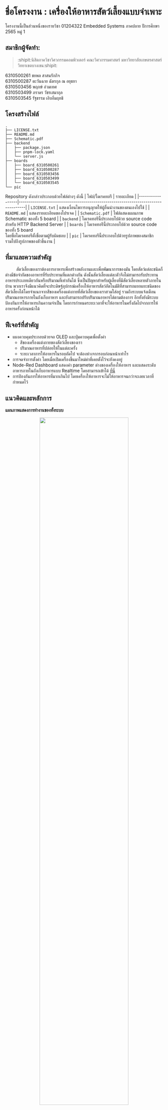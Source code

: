 # ชื่อโครงงาน : เครื่องให้อาหารสัตว์เลี้ยงแบบจำเพาะ
โครงงานนี้เป็นส่วนหนึ่งของรายวิชา 01204322 Embedded Systems ภาคปลาย ปีการศึกษา 2565 หมู่ 1

## สมาชิกผู้จัดทำ:  
> :shipit:นิสิตภาควิชาวิศวกรรมคอมพิวเตอร์ คณะวิศวกรรมศาสตร์ มหาวิทยาลัยเกษตรศาสตร์ วิทยาเขตบางเขน:shipit:  

6310500261 ชยพล สาสนรักกิจ<br>
6310500287 ตะวันฉาย ฉัตรกุล ณ อยุธยา<br>
6310503456 พฤกษ์ อ่วมเทศ<br>
6310503499 ภราดร วัชรเสมากุล<br>
6310503545 รัฐธรรม เอิบอิ่มฤทธิ<br>

## โครงสร้างไฟล์
```
.
├── LICENSE.txt
├── README.md
├── Schematic.pdf
├── backend
│   ├── package.json
│   ├── pnpm-lock.yaml
│   └── server.js
├── boards
│   ├── board_6310500261
│   ├── board_6310500287
│   ├── board_6310503456
│   ├── board_6310503499
│   └── board_6310503545
└── pic
```

Repository ดังกล่าวประกอบด้วยไฟล์ต่างๆ ดังนี้
| ไฟล์/ไดเรคทอรี    | รายละเอียด                                                                       |
|-----------------|---------------------------------------------------------------------------------|
| `LICENSE.txt`   | แสดงเงื่อนไขการอนุญาตให้ผู้อื่นนำงานของตนเองไปใช้                                        |
| `README.md`     | แสดงรายละเอียดของโปรเจค                                                          |
| `Schematic.pdf` | ไฟล์แสดงแผนภาพ Schematic ของทั้ง 5 board                                            |
| `backend`       | ไดเรคทอรีนี้ประกอบไปด้วย source code สำหรับ HTTP Backend Server                      |
| `boards`        | ไดเรคทอรีนี้ประกอบไปด้วย source code ของทั้ง 5 board<br/>โดยชื่อไดเรคทอรีตั้งชื่อตามผู้รับผิดชอบ |
| `pic`           | ไดเรคทอรีนี้ประกอบไปด้วยรูปภาพของสมาชิก <br/>รวมไปถึงรูปภาพของตัวชิ้นงาน                        |


<strong>
    <h2> 
         ที่มาและความสำคัญ
    </h2> 
</strong>

<p>&nbsp;&nbsp;&nbsp;&nbsp;&nbsp;&nbsp;&nbsp;&nbsp;
สัตว์เลี้ยงของเราต้องการอาหารเพื่อสร้างพลังงานและเพื่อพัฒนาการของมัน โดยสัตว์แต่ละชนิดก็ต่างมีข้อจำกัดของอาหารที่รับประทานที่แตกต่างกัน ดังนั้นสัตว์เลี้ยงแต่ละตัวจึงไม่สามารถรับประทานอาหารประเภทเดียวกันหรือปริมาณที่เท่ากันได้ ซึ่งเป็นปัญหาสำหรับผู้เลี้ยงที่มีสัตว์เลี้ยงหลายตัวภายในบ้าน พวกเราจึงมีแนวคิดที่จะประดิษฐ์อุปกรณ์เครื่องให้อาหารสัตว์อัตโนมัติที่สามารถแยกแยะชนิดของสัตว์เลี้ยงได้โดยจำแนกจากสีของเครื่องแต่งกายที่สัตว์เลี้ยงของเราสวมใส่อยู่ รวมถึงระบบแจ้งเตือนปริมาณอาหารภายในถังเก็บอาหาร และยังสามารถปรับปริมาณอาหารได้ตามต้องการ อีกทั้งยังมีระบบป้องกันการให้อาหารเกินความจำเป็น โดยการกำหนดระยะเวลาที่จะให้อาหารในครั้งถัดไปจากการให้อาหารครั้งก่อนหน้าได้
</p>

<strong>
    <h2> 
         ฟีเจอร์ที่สำคัญ 
    </h2> 
</strong>


- แผงควบคุมประกอบด้วยจอ OLED และปุ่มควบคุมเพื่อตั้งค่า
    - สีของเครื่องแต่งกายของสัตว์เลี้ยงของเรา
    - ปริมาณอาหารที่ปล่อยให้ในแต่ละครั้ง
    - ระยะเวลาการให้อาหารในรอบถัดไป จะต้องห่างจากรอบก่อนหน้าเท่าไร
- การจดจำการตั้งค่า โดยเมื่อเปิดเครื่องขึ้นมาใหม่ค่าที่เคยตั้งไว้จะยังคงอยู่
- Node-Red Dashboard แสดงค่า parameter ต่างของเครื่องให้อาหาร และแสดงระดับอาหารภายในถังเก็บอาหารแบบ Realtime โดยสามารถเข้าได้ <a href="https://red.tawanchai.com/ui/#!/0?socketid=bEyyCUDPzm6VrG3NAAAd" target="_blank">ที่นี่</a>
- การป้องกันการให้อาหารที่มากเกินไป โดยเครื่องให้อาหารจะไม่ให้อาหารจนกว่าจะเลยเวลาที่กำหนดไว้


<strong>
    <h2> 
         แนวคิดและหลักการ 
    </h2> 
</strong>

<strong>
    <p> 
      แผนภาพแสดงการทำงานของทั้งระบบ
    </p> 
</strong>



<p align="center">
  <img width="75%" height="75%" src="https://files.tawanchai.com/embedded/flow.png">
</p>

<strong>
    <p> 
        ภาพแสดงองค์ประกอบของ Node-Red Dashboard
    </p> 
</strong>
<p align="center">
  <img width="75%" height="75%" src="https://files.tawanchai.com/embedded/nodered.png">
</p>
    

<p>&nbsp;&nbsp;&nbsp;&nbsp;&nbsp;&nbsp;&nbsp;&nbsp;
เครื่องให้อาหารสัตว์เลี้ยง ประกอบด้วย Microcontroller NodeMCU ESP-WROOM-32S ทั้งหมด 5 ตัว โดยแต่ละตัวทำหน้าที่ที่แตกต่างกัน ดังนี้
</p></br>
<strong>
    <p> 
         บอร์ดที่ 1 สำหรับการ configuration ค่า parameter ต่างๆ
    </p> 
</strong>

<p align="center">
  <img width="75%" height="75%" src="https://files.tawanchai.com/embedded/board1_des.png">
</p>


- ประกอบด้วย OLED 1 ตัวสำหรับแสดงผล และ ปุ่มกดทั้งหมด 3 ปุ่ม แทนการเลื่อนขึ้น เลื่อนลง และปุ่ม OK สำหรับเลือกเมนู
- เริ่มด้วยเมื่อเปิดเครื่อง microcontroller จะทำการดึง parameter ที่ถูกเก็บไว้ในฐานข้อมูลและนำมาแสดงหากหากสามารถดึงข้อมูลจากฐานได้สำเร็จ
- โดย parameter ที่สามารถแก้ไขได้มีดังนี้
    - **Color** คือสีของเสื้อที่เครื่องให้อาหารอนุญาติให้สามารถรับประทานได้
    - **Feed time** คือระยะเวลาที่บานควบคุมอาหารเปิด โดยยิ่งระยะเวลามาก ก็จะทำให้ได้ปริมาณอาหารที่มากตาม
    - **Time interval** คือระยะเวลาการให้อาหารในรอบถัดไป จะต้องห่างจากรอบก่อนหน้าเท่าไร เพื่อไม่ให้ระบบมให้อาหารมากเกินไป
- โดยเราสามารถเปลี่ยนค่า parameter ได้โดยการกดเลือกเมนูที่แสดงผ่านจอ OLED โดยหากทำการแก้ไขแล้ว ตัว microcontroller จะทำการ publish ค่าผ่าน topic ของ MQTT เพื่อบันทึกค่าลงฐานข้อมูล เพื่อที่หากเปิดเครื่องรอบใหม่ระบบก็จะสามารถดึงค่าที่เคยตั้งค่าไว้แล้วได้ และ publish ค่าไปยังบอร์ดที่จำเป็นที่ใช้ parameter ในการควบคุม ได้แก่ บอร์ดที่ 3,4 และ 5
- และทุกๆครั้งที่มีการเปลี่ยนค่า parameter หน้า node-red ก็จะแสดงผลการเปลี่ยนแปลงของข้อมูลอยู่ตลอดเวลา  

</br>
<strong>
    <p> 
         บอร์ดที่ 2 สำหรับวัดระดับ ปริมาณอาหารภายในถังเก็บอาหาร
    </p> 
</strong>



- ประกอบด้วย Ultrasonic Module จำนวน 1 ตัว โดยทำหน้าที่ในการวัดระดับอาหารที่อยู่ภายในถังอาหาร
- หาก Ultrasonic ตรวจจับระยะได้ใกล้ แสดงว่าระดับอาหารมีอยู่มาก
- โดย microcontroller จะทำการ publish ระดับอาหารผ่าน topic ของ MQTT ทุกๆ ครั้งที่ระดับอาหารมีการเปลี่ยนแปลง โดยจะไปแสดงผลที่หน้า node-red 



</br>
<strong>
    <p> 
         บอร์ดที่ 3 สำหรับตรวจจับสัตว์เลี้ยง และสีเครื่องแต่งกายของสัตว์เลี้ยง
    </p> 
</strong>


- ประกอบด้วย RGB Color Sensor Module 1 ตัว และ Ultrasonic Module 1 ตัว
- บอร์ดนี้จะทำการตรวจจับสัตว์เลี้ยงที่จะเข้ามากินอาหาร เพื่อส่ง publish message ด้วย topic ของ MQTT เพื่อให้บอร์ดที่ 4 ทำงานต่อ
- โดยบอร์ดนี้จะ publish message ไปยังบอร์ดที่ 4 ก็ต่อเมื่อ
    - Ultrasonic สามารถตรวจจับวัตถุได้
    - หาก Ultrasonic สามารถตรวจจับวัตถุได้นั้น บอร์ดจะทำการตรวจสอบสีของวัตถุ หากวัตถุมีสีที่ตรงกับสีที่ได้ตั้งค่าไว้จากบอร์ดที่ 1 หมายความว่า อนุญาติให้ระบบ publish ไปที่บอร์ดที่ 4 เพื่อเปิดที่ให้อาหารได้
      
</br>
<strong>
    <p> 
         บอร์ดที่ 4 สำหรับควบคุมบานเปิดปิดจานอาหารเพื่อป้องกันการกินอาหารที่มากเกินไป
    </p> 
</strong>


- ประกอบด้วย Servo 1 ตัว, Laser 1 ตัว และ LDR 1 ตัว
- โดยบอร์ดนี้จะมีหน้าที่ดังนี้
    - subscribe mqtt คอยรับสัญญาณจากบอร์ด 3 ที่ทำการตรวจสอบสัตว์เลี้ยงเพื่อเปิดและปิดฝาให้อาหารสัตว์เลี้ยงโดยใช้ Servo 
    - ตรวจสอบระดับอาหารในถาดด้วย LDR และ Laser ซึ่งถ้าตรวจสอบพบว่าอาหารในถาดหมดจะทำการ publish คำสั่งไปให้บอร์ด 5 เพื่อทำการปล่อยอาหารจาก tank ให้ไหลลงมาในถาด 
      
</br>
<strong>
    <p> 
         บอร์ดที่ 5 สำหรับควบคุมบานเปิดปิดอาหารที่ออกมาจากถังเก็บอาหาร
    </p> 
</strong>


- ประกอบด้วย Servo 1 ตัว
- คอยรับคำสั่งจากบอร์ดที่ 4 โดยการ subscriber topic MQTT ที่สามารถรอข้อความที่บอร์ดที่ 4 publish มาได้ โดย Servo จะเปิดตามจำนวนเวลาที่ได้ตั้งค่าไว้จากบอร์ดที่ 1



<strong>
    <h2> 
         อุปกรณ์ที่ใช้ 
    </h2> 
</strong>

- NodeMCU ESP-WROOM-32S [5 ตัว]
- Push Button ขนาด 6 mm [3 ตัว]
- 0.96" I2C 128x64 OLED Display [1 ตัว]
- Ultrasonic Module HC-SR04 [2 ตัว]
- RGB Color Sensor Module GY-31 (TCS230/TCS3200) [1 ตัว]
- Servo MG90S [2 ตัว]
- Laser Head Transmitter Sensor Module KY-008 [1 ตัว]


<strong>
    <h2> 
         Development Tools 
    </h2> 
</strong>

- **Hardware**
    - พัฒนาโดยใช้ <a href="https://platformio.org/" target="_blank"> PlatformIO</a> โดยใช้ในรูปแบบของ VSCode Extension
- **Backend**
    - <a href="https://mosquitto.org/" target="_blank">Mosquitto</a> สำหรับเปิด MQTT broker เข้าถึงได้ที่ mqtt://mqtt.tawanchai.com 
    - <a href="https://expressjs.com/" target="_blank">ExpressJS</a> สำหรับ Backend HTTP Server เข้าถึงได้ที่ <a href="https://foodfeeder.tawanchai.com/parameter" target="_blank"> foodfeeder.tawanchai.com</a>
    - <a href="https://redis.com/" target="_blank">Redis</a> เป็นฐานข้อมูลไว้เก็บข้อมูล parameter ได้แก่ color,time_interval,feed_time
- **Frontend**
    - พัฒนาบน Node-Red เข้าถึงได้ที่ <a href="https://red.tawanchai.com/ui/#!/0?socketid=jDoJNDb7RZkaeEbmAACK" target="_blank"> red.tawanchai.com</a>

